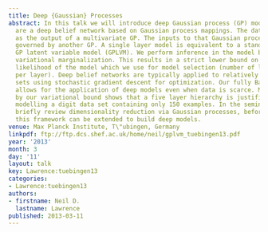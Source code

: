 ```yaml
---
title: Deep {Gaussian} Processes
abstract: In this talk we will introduce deep Gaussian process (GP) models. Deep GPs
  are a deep belief network based on Gaussian process mappings. The data is modeled
  as the output of a multivariate GP. The inputs to that Gaussian process are then
  governed by another GP. A single layer model is equivalent to a standard GP or the
  GP latent variable model (GPLVM). We perform inference in the model by approximate
  variational marginalization. This results in a strict lower bound on the marginal
  likelihood of the model which we use for model selection (number of layers and nodes
  per layer). Deep belief networks are typically applied to relatively large data
  sets using stochastic gradient descent for optimization. Our fully Bayesian treatment
  allows for the application of deep models even when data is scarce. Model selection
  by our variational bound shows that a five layer hierarchy is justified even when
  modelling a digit data set containing only 150 examples. In the seminar we will
  briefly review dimensionality reduction via Gaussian processes, before showing how
  this framework can be extended to build deep models.
venue: Max Planck Institute, T\"ubingen, Germany
linkpdf: ftp://ftp.dcs.shef.ac.uk/home/neil/gplvm_tuebingen13.pdf
year: '2013'
month: 3
day: '11'
layout: talk
key: Lawrence:tuebingen13
categories:
- Lawrence:tuebingen13
authors:
- firstname: Neil D.
  lastname: Lawrence
published: 2013-03-11
---
```

